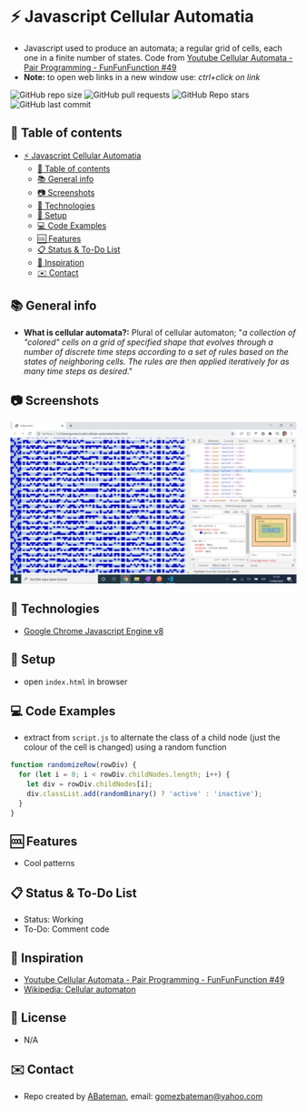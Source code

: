 # :zap: Javascript Cellular Automatia

* Javascript used to produce an automata; a regular grid of cells, each one in a finite number of states. Code from [Youtube Cellular Automata - Pair Programming - FunFunFunction #49](https://www.youtube.com/watch?v=bc-fVdbjAwk)
* **Note:** to open web links in a new window use: _ctrl+click on link_

![GitHub repo size](https://img.shields.io/github/repo-size/AndrewJBateman/javascript-cellular-automata?style=plastic)
![GitHub pull requests](https://img.shields.io/github/issues-pr/AndrewJBateman/javascript-cellular-automata?style=plastic)
![GitHub Repo stars](https://img.shields.io/github/stars/AndrewJBateman/javascript-cellular-automata?style=plastic)
![GitHub last commit](https://img.shields.io/github/last-commit/AndrewJBateman/javascript-cellular-automata?style=plastic)

## :page_facing_up: Table of contents

* [:zap: Javascript Cellular Automatia](#zap-javascript-cellular-automatia)
  * [:page_facing_up: Table of contents](#page_facing_up-table-of-contents)
  * [:books: General info](#books-general-info)
  * [:camera: Screenshots](#camera-screenshots)
  * [:signal_strength: Technologies](#signal_strength-technologies)
  * [:floppy_disk: Setup](#floppy_disk-setup)
  * [:computer: Code Examples](#computer-code-examples)
  * [:cool: Features](#cool-features)
  * [:clipboard: Status & To-Do List](#clipboard-status--to-do-list)
  * [:clap: Inspiration](#clap-inspiration)
  * [:envelope: Contact](#envelope-contact)

## :books: General info

* **What is cellular automata?:** Plural of cellular automaton; "_a collection of "colored" cells on a grid of specified shape that evolves through a number of discrete time steps according to a set of rules based on the states of neighboring cells. The rules are then applied iteratively for as many time steps as desired_."

## :camera: Screenshots

![Example screenshot](./img/automata.png)

## :signal_strength: Technologies

* [Google Chrome Javascript Engine v8](https://v8.dev/)

## :floppy_disk: Setup

* open `index.html` in browser

## :computer: Code Examples

* extract from `script.js` to alternate the class of a child node (just the colour of the cell is changed) using a random function

```javascript
function randomizeRow(rowDiv) {
  for (let i = 0; i < rowDiv.childNodes.length; i++) {
    let div = rowDiv.childNodes[i];
    div.classList.add(randomBinary() ? 'active' : 'inactive');
  }
}
```

## :cool: Features

* Cool patterns

## :clipboard: Status & To-Do List

* Status: Working
* To-Do: Comment code

## :clap: Inspiration

* [Youtube Cellular Automata - Pair Programming - FunFunFunction #49](https://www.youtube.com/watch?v=bc-fVdbjAwk)
* [Wikipedia: Cellular automaton](https://en.wikipedia.org/wiki/Cellular_automaton)

## :file_folder: License

* N/A

## :envelope: Contact

* Repo created by [ABateman](https://github.com/AndrewJBateman), email: gomezbateman@yahoo.com
